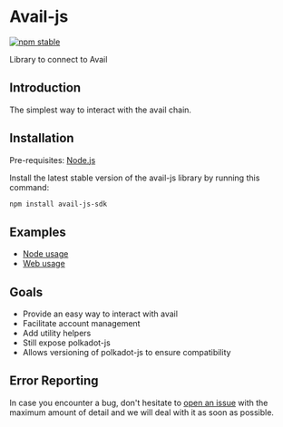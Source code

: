 # Avail-js

[![npm stable](https://img.shields.io/npm/v/avail-js-sdk?logo=npm&style=flat-square)](https://www.npmjs.com/package/avail-js-sdk)

Library to connect to Avail

## Introduction

The simplest way to interact with the avail chain.

## Installation

Pre-requisites:
[Node.js](https://nodejs.org/en/download/)

Install the latest stable version of the avail-js library by running this command:

```bash
npm install avail-js-sdk
```

## Examples

- [Node usage](https://github.com/availproject/avail/tree/main/avail-js/examples/node-examples)
- [Web usage](https://github.com/availproject/avail/tree/main/avail-js/examples/next-example)

## Goals

- Provide an easy way to interact with avail
- Facilitate account management
- Add utility helpers
- Still expose polkadot-js
- Allows versioning of polkadot-js to ensure compatibility

## Error Reporting

In case you encounter a bug, don't hesitate to [open an issue](https://github.com/availproject/avail/issues/new/choose) with the maximum amount of detail and we will deal with it as soon as possible.
